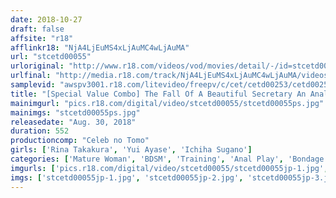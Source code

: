```yaml
---
date: 2018-10-27
draft: false
affsite: "r18"
afflinkr18: "NjA4LjEuMS4xLjAuMC4wLjAuMA"
url: "stcetd00055"
urloriginal: "http://www.r18.com/videos/vod/movies/detail/-/id=stcetd00055"
urlfinal: "http://media.r18.com/track/NjA4LjEuMS4xLjAuMC4wLjAuMA/videos/vod/movies/detail/-/id=stcetd00055"
samplevid: "awspv3001.r18.com/litevideo/freepv/c/cet/cetd00253/cetd00253_dmb_w.mp4"
title: "[Special Value Combo] The Fall Of A Beautiful Secretary An Anal Documentary Of A Volunteer For Authentic S&M A Husband And Wife Volunteer For S&M"
mainimgurl: "pics.r18.com/digital/video/stcetd00055/stcetd00055ps.jpg"
mainimgs: "stcetd00055ps.jpg"
releasedate: "Aug. 30, 2018"
duration: 552
productioncomp: "Celeb no Tomo"
girls: ['Rina Takakura', 'Yui Ayase', 'Ichiha Sugano']
categories: ['Mature Woman', 'BDSM', 'Training', 'Anal Play', 'Bondage', 'Set Items']
imgurls: ['pics.r18.com/digital/video/stcetd00055/stcetd00055jp-1.jpg', 'pics.r18.com/digital/video/stcetd00055/stcetd00055jp-2.jpg', 'pics.r18.com/digital/video/stcetd00055/stcetd00055jp-3.jpg', 'pics.r18.com/digital/video/stcetd00055/stcetd00055jp-4.jpg', 'pics.r18.com/digital/video/stcetd00055/stcetd00055jp-5.jpg', 'pics.r18.com/digital/video/stcetd00055/stcetd00055jp-6.jpg', 'pics.r18.com/digital/video/stcetd00055/stcetd00055jp-7.jpg', 'pics.r18.com/digital/video/stcetd00055/stcetd00055jp-8.jpg', 'pics.r18.com/digital/video/stcetd00055/stcetd00055jp-9.jpg', 'pics.r18.com/digital/video/stcetd00055/stcetd00055jp-10.jpg', 'pics.r18.com/digital/video/stcetd00055/stcetd00055jp-11.jpg', 'pics.r18.com/digital/video/stcetd00055/stcetd00055jp-12.jpg', 'pics.r18.com/digital/video/stcetd00055/stcetd00055jp-13.jpg', 'pics.r18.com/digital/video/stcetd00055/stcetd00055jp-14.jpg', 'pics.r18.com/digital/video/stcetd00055/stcetd00055jp-15.jpg', 'pics.r18.com/digital/video/stcetd00055/stcetd00055jp-16.jpg', 'pics.r18.com/digital/video/stcetd00055/stcetd00055jp-17.jpg', 'pics.r18.com/digital/video/stcetd00055/stcetd00055jp-18.jpg', 'pics.r18.com/digital/video/stcetd00055/stcetd00055jp-19.jpg', 'pics.r18.com/digital/video/stcetd00055/stcetd00055jp-20.jpg']
imgs: ['stcetd00055jp-1.jpg', 'stcetd00055jp-2.jpg', 'stcetd00055jp-3.jpg', 'stcetd00055jp-4.jpg', 'stcetd00055jp-5.jpg', 'stcetd00055jp-6.jpg', 'stcetd00055jp-7.jpg', 'stcetd00055jp-8.jpg', 'stcetd00055jp-9.jpg', 'stcetd00055jp-10.jpg', 'stcetd00055jp-11.jpg', 'stcetd00055jp-12.jpg', 'stcetd00055jp-13.jpg', 'stcetd00055jp-14.jpg', 'stcetd00055jp-15.jpg', 'stcetd00055jp-16.jpg', 'stcetd00055jp-17.jpg', 'stcetd00055jp-18.jpg', 'stcetd00055jp-19.jpg', 'stcetd00055jp-20.jpg']
---
```

